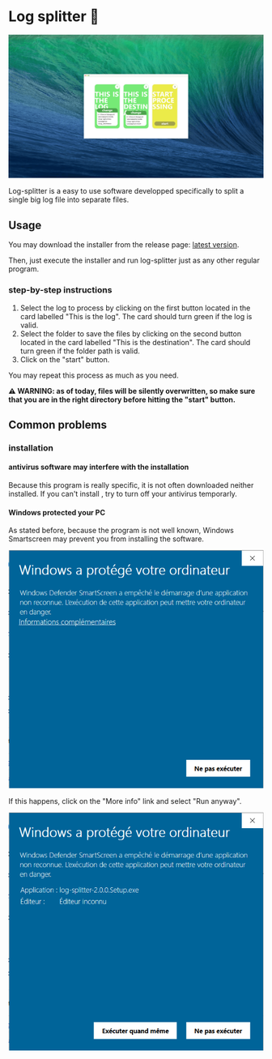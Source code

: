 # Log splitter 🦑

![The interface of the software](./doc/img/minimal-mockup.png)

Log-splitter is a easy to use software developped specifically to split a single big log file into separate files.

## Usage

You may download the installer from the release page: [latest version](https://github.com/Gaspacchio/log-splitter/releases/latest).

Then, just execute the installer and run log-splitter just as any other regular program.

### step-by-step instructions

1. Select the log to process by clicking on the first button located in the card labelled "This is the log". The card should turn green if the log is valid.
2. Select the folder to save the files by clicking on the second button located in the card labelled "This is the destination". The card should turn green if the folder path is valid.
3. Click on the "start" button.

You may repeat this process as much as you need.

**⚠️ WARNING: as of today, files will be silently overwritten, so make sure that you are in the right directory before hitting the "start" button.**

## Common problems

### installation

#### antivirus software may interfere with the installation

Because this program is really specific, it is not often downloaded neither installed. If you can't install , try to turn off your antivirus temporarly.

#### Windows protected your PC

As stated before, because the program is not well known, Windows Smartscreen may prevent you from installing the software.

![Windows smartscreen error](./doc/img/windows-smartscreen-error.png)

If this happens, click on the "More info" link and select "Run anyway".

![Run anyway](./doc/img/windows-smartscreen-solution.png)
